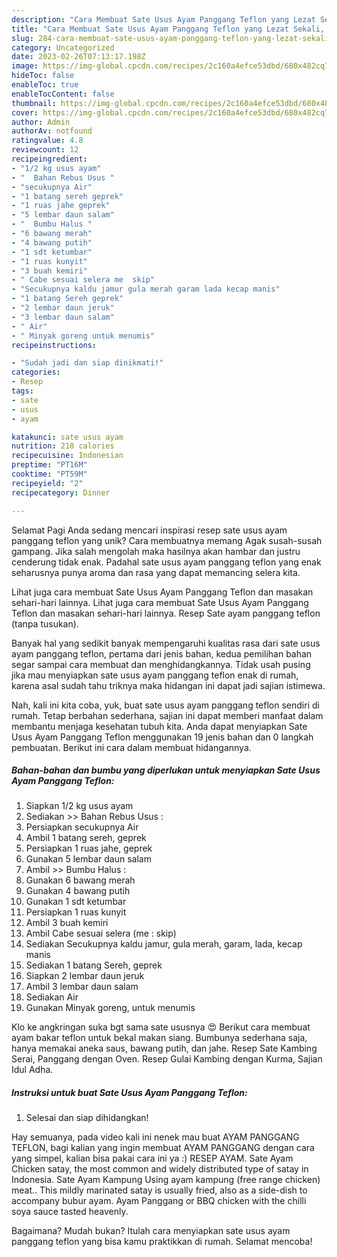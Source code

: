 ```yaml
---
description: "Cara Membuat Sate Usus Ayam Panggang Teflon yang Lezat Sekali, Mantap"
title: "Cara Membuat Sate Usus Ayam Panggang Teflon yang Lezat Sekali, Mantap"
slug: 284-cara-membuat-sate-usus-ayam-panggang-teflon-yang-lezat-sekali-mantap
category: Uncategorized
date: 2023-02-26T07:13:17.198Z
image: https://img-global.cpcdn.com/recipes/2c160a4efce53dbd/680x482cq70/sate-usus-ayam-panggang-teflon-foto-resep-utama.jpg
hideToc: false
enableToc: true
enableTocContent: false
thumbnail: https://img-global.cpcdn.com/recipes/2c160a4efce53dbd/680x482cq70/sate-usus-ayam-panggang-teflon-foto-resep-utama.jpg
cover: https://img-global.cpcdn.com/recipes/2c160a4efce53dbd/680x482cq70/sate-usus-ayam-panggang-teflon-foto-resep-utama.jpg
author: Admin
authorAv: notfound
ratingvalue: 4.8
reviewcount: 12
recipeingredient:
- "1/2 kg usus ayam"
- "  Bahan Rebus Usus "
- "secukupnya Air"
- "1 batang sereh geprek"
- "1 ruas jahe geprek"
- "5 lembar daun salam"
- "  Bumbu Halus "
- "6 bawang merah"
- "4 bawang putih"
- "1 sdt ketumbar"
- "1 ruas kunyit"
- "3 buah kemiri"
- " Cabe sesuai selera me  skip"
- "Secukupnya kaldu jamur gula merah garam lada kecap manis"
- "1 batang Sereh geprek"
- "2 lembar daun jeruk"
- "3 lembar daun salam"
- " Air"
- " Minyak goreng untuk menumis"
recipeinstructions:

- "Sudah jadi dan siap dinikmati!"
categories:
- Resep
tags:
- sate
- usus
- ayam

katakunci: sate usus ayam 
nutrition: 218 calories
recipecuisine: Indonesian
preptime: "PT16M"
cooktime: "PT59M"
recipeyield: "2"
recipecategory: Dinner

---
```



Selamat Pagi Anda sedang mencari inspirasi resep sate usus ayam panggang teflon yang unik? Cara membuatnya memang Agak susah-susah gampang. Jika salah mengolah maka hasilnya akan hambar dan justru cenderung tidak enak. Padahal sate usus ayam panggang teflon yang enak seharusnya punya aroma dan rasa yang dapat memancing selera kita.


Lihat juga cara membuat Sate Usus Ayam Panggang Teflon dan masakan sehari-hari lainnya. Lihat juga cara membuat Sate Usus Ayam Panggang Teflon dan masakan sehari-hari lainnya. Resep Sate ayam panggang teflon (tanpa tusukan).

Banyak hal yang sedikit banyak mempengaruhi kualitas rasa dari sate usus ayam panggang teflon, pertama dari jenis bahan, kedua pemilihan bahan segar sampai cara membuat dan menghidangkannya. Tidak usah pusing jika mau menyiapkan sate usus ayam panggang teflon enak di rumah, karena asal sudah tahu triknya maka hidangan ini dapat jadi sajian istimewa.


Nah, kali ini kita coba, yuk, buat sate usus ayam panggang teflon sendiri di rumah. Tetap berbahan sederhana, sajian ini dapat memberi manfaat dalam membantu menjaga kesehatan tubuh kita. Anda dapat menyiapkan Sate Usus Ayam Panggang Teflon menggunakan 19 jenis bahan dan 0 langkah pembuatan. Berikut ini cara dalam membuat hidangannya.

<!--inarticleads1-->

##### Bahan-bahan dan bumbu yang diperlukan untuk menyiapkan Sate Usus Ayam Panggang Teflon:

1. Siapkan 1/2 kg usus ayam
1. Sediakan  &gt;&gt; Bahan Rebus Usus :
1. Persiapkan secukupnya Air
1. Ambil 1 batang sereh, geprek
1. Persiapkan 1 ruas jahe, geprek
1. Gunakan 5 lembar daun salam
1. Ambil  &gt;&gt; Bumbu Halus :
1. Gunakan 6 bawang merah
1. Gunakan 4 bawang putih
1. Gunakan 1 sdt ketumbar
1. Persiapkan 1 ruas kunyit
1. Ambil 3 buah kemiri
1. Ambil  Cabe sesuai selera (me : skip)
1. Sediakan Secukupnya kaldu jamur, gula merah, garam, lada, kecap manis
1. Sediakan 1 batang Sereh, geprek
1. Siapkan 2 lembar daun jeruk
1. Ambil 3 lembar daun salam
1. Sediakan  Air
1. Gunakan  Minyak goreng, untuk menumis


Klo ke angkringan suka bgt sama sate ususnya 😍 Berikut cara membuat ayam bakar teflon untuk bekal makan siang. Bumbunya sederhana saja, hanya memakai aneka saus, bawang putih, dan jahe. Resep Sate Kambing Serai, Panggang dengan Oven. Resep Gulai Kambing dengan Kurma, Sajian Idul Adha. 

<!--inarticleads2-->

##### Instruksi untuk buat Sate Usus Ayam Panggang Teflon:


1. Selesai dan siap dihidangkan!

Hay semuanya, pada video kali ini nenek mau buat AYAM PANGGANG TEFLON, bagi kalian yang ingin membuat AYAM PANGGANG dengan cara yang simpel, kalian bisa pakai cara ini ya :) RESEP AYAM. Sate Ayam Chicken satay, the most common and widely distributed type of satay in Indonesia. Sate Ayam Kampung Using ayam kampung (free range chicken) meat.. This mildly marinated satay is usually fried, also as a side-dish to accompany bubur ayam. Ayam Panggang or BBQ chicken with the chilli soya sauce tasted heavenly. 

Bagaimana? Mudah bukan? Itulah cara menyiapkan sate usus ayam panggang teflon yang bisa kamu praktikkan di rumah. Selamat mencoba!
